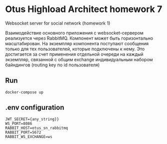 # Otus Highload Architect homework 7

Websocket server for social network (homework 1)

Взаимодействие основного приложения с websocket-сервером реализуется через RabbitMQ.
Компонент может быть горизонтально масштабирован.
На экземпляр компонента поступают сообщения только для тех пользователей, которые подключены к нему. Это достигается за счет применения отдельной очереди на каждый экземпляр, связанной с общим exchange индивидуальным набором байндингов (routing key по id пользователя)

## Run

    docker-compose up

## .env configuration

    JWT_SECRET={any_string}}
    WS_PORT=8086
    RABBIT_HOST=otus_sn_rabbitmq
    RABBIT_PORT=5672
    RABBIT_WS_EXCHANGE=ws
